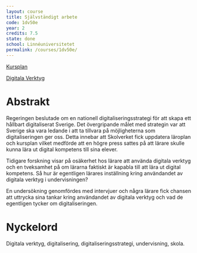 ```yaml
---
layout: course
title: Självständigt arbete
code: 1dv50e
year: 2
credits: 7.5
state: done
school: Linnéuniversitetet
permalink: /courses/1dv50e/
---
```


[Kursplan](/files/courseplan/1dv50e.pdf)

[Digitala Verktyg](/files/DigitalaVerktyg.pdf)

Abstrakt
===
Regeringen beslutade om en nationell digitaliseringsstrategi för att skapa ett hållbart digitaliserat Sverige. Det övergripande målet med strategin var att Sverige ska vara ledande i att ta tillvara på möjligheterna som digitaliseringen ger oss. Detta innebar
att Skolverket fick uppdatera läroplan och kursplan vilket medförde att en högre press sattes på att lärare skulle kunna lära ut digital kompetens till sina elever.

Tidigare forskning visar på osäkerhet hos lärare att använda digitala verktyg och en tveksamhet på om lärarna faktiskt är kapabla till att lära ut digital kompetens. Så hur är egentligen lärares inställning kring användandet av digitala verktyg i undervisningen?

En undersökning genomfördes med intervjuer och några lärare fick chansen att uttrycka sina tankar kring användandet av digitala verktyg och vad de egentligen tycker om digitaliseringen.

Nyckelord
===
Digitala verktyg, digitalisering, digitaliseringsstrategi, undervisning, skola.